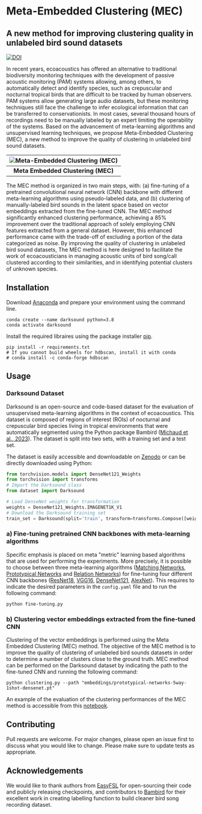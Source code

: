 # Meta-Embedded Clustering (MEC)

## A new method for improving clustering quality in unlabeled bird sound datasets

[![DOI](https://zenodo.org/badge/DOI/10.5281/zenodo.10512103.svg)](https://zenodo.org/records/10512103)

In recent years, ecoacoustics has offered an alternative to traditional biodiversity monitoring techniques with the development of passive acoustic monitoring (PAM) systems allowing, among others, to automatically detect and identify species, such as crepuscular and nocturnal tropical birds that are difficult to be tracked by human observers. PAM systems allow generating large audio datasets, but these monitoring techniques still face the challenge to infer ecological information that can be transferred to conservationists. In most cases, several thousand hours of recordings need to be manually labeled by an expert limiting the operability of the systems. Based on the advancement of meta-learning algorithms and unsupervised learning techniques, we propose Meta-Embedded Clustering (MEC), a new method to improve the quality of clustering in unlabeled bird sound datasets. 

|![Meta-Embedded Clustering (MEC)](https://github.com/joachimpoutaraud/darksound/blob/master/docs/figure.png)|
|:--:| 
| **Meta Embedded Clustering (MEC)**|

The MEC method is organized in two main steps, with: (a) fine-tuning of a pretrained convolutional neural network (CNN) backbone with different meta-learning algorithms using pseudo-labeled data, and (b) clustering of manually-labeled bird sounds in the latent space based on vector embeddings extracted from the fine-tuned CNN. The MEC method significantly enhanced clustering performance, achieving a 85% improvement over the traditional approach of solely employing CNN features extracted from a general dataset. However, this enhanced performance came with the trade-off of excluding a portion of the data categorized as noise. By improving the quality of clustering in unlabeled bird sound datasets, The MEC method is here designed to facilitate the work of ecoacousticians in managing acoustic units of bird song/call clustered according to their similarities, and in identifying potential clusters of unknown species.

## Installation
Download [Anaconda](https://www.anaconda.com/products/distribution) and prepare your environment using the command line.
```
conda create --name darksound python=3.8
conda activate darksound
```

Install the required libraires using the package installer [pip](https://pip.pypa.io/en/stable/).
```
pip install -r requirements.txt
# If you cannot build wheels for hdbscan, install it with conda
# conda install -c conda-forge hdbscan
```

## Usage
### Darksound Dataset 
Darksound is an open-source and code-based dataset for the evaluation of unsupervised meta-learning algorithms in the context of ecoacoustics. This dataset is composed of regions of interest (ROIs) of nocturnal and crepuscular bird species living in tropical environments that were automatically segmented using the Python package Bambird ([Michaud et al., 2023](https://www.sciencedirect.com/science/article/abs/pii/S1574954122004022)). The dataset is split into two sets, with a training set and a test set. 

The dataset is easily accessible and downloadable on [Zenodo](https://zenodo.org/records/10512103) or can be directly downloaded using Python:

```python
from torchvision.models import DenseNet121_Weights
from torchvision import transforms
# Import the Darksound class
from dataset import Darksound 

# Load DenseNet weights for transformation
weights = DenseNet121_Weights.IMAGENET1K_V1 
# Download the Darksound training set
train_set = Darksound(split='train', transform=transforms.Compose([weights.transforms()]), download=True)
```

### a) Fine-tuning pretrained CNN backbones with meta-learning algorithms
Specific emphasis is placed on meta "metric" learning based algorithms that are used for performing the experiments. More precisely, it is possible to choose between three meta-learning algorithms ([Matching Networks](https://arxiv.org/pdf/1606.04080.pdf), [Prototypical Networks](https://arxiv.org/pdf/1703.05175.pdf) and [Relation Networks](https://arxiv.org/pdf/1711.06025.pdf)) for fine-tuning four different CNN backbones ([ResNet18](https://openaccess.thecvf.com/content_cvpr_2016/html/He_Deep_Residual_Learning_CVPR_2016_paper.html), [VGG16](https://arxiv.org/abs/1409.1556), [DenseNet121](https://openaccess.thecvf.com/content_cvpr_2017/html/Huang_Densely_Connected_Convolutional_CVPR_2017_paper.html), [AlexNet](https://proceedings.neurips.cc/paper/2012/hash/c399862d3b9d6b76c8436e924a68c45b-Abstract.html)). This requires to indicate the desired parameters in the `config.yaml` file and to run the following command:

```
python fine-tuning.py
```

### b) Clustering vector embeddings extracted from the fine-tuned CNN
Clustering of the vector embeddings is performed using the Meta Embedded Clustering (MEC) method. The objective of the MEC method is to improve the quality of clustering of unlabeled bird sounds datasets in order to determine a number of clusters close to the ground truth. MEC method can be performed on the Darksound dataset by indicating the path to the fine-tuned CNN and running the following command:

```
python clustering.py --path "embeddings/prototypical-networks-5way-1shot-densenet.pt"
```
An example of the evaluation of the clustering performances of the MEC method is accessible from this [notebook](https://github.com/joachimpoutaraud/darksound/blob/master/notebooks/clustering-evaluation.ipynb).


## Contributing
Pull requests are welcome. For major changes, please open an issue first to discuss what you would like to change. Please make sure to update tests as appropriate.

## Acknowledgements
We would like to thank authors from [EasyFSL](https://github.com/sicara/easy-few-shot-learning) for open-sourcing their code and publicly releasing checkpoints, and contributors to [Bambird](https://github.com/ear-team/bambird) for their excellent work in creating labelling function to build cleaner bird song recording dataset.
